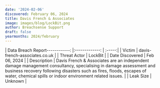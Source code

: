 ```yaml
---
date: '2024-02-06'
discovered: February 06, 2024
title: Davis French & Associates
image: images/blog/LockBit.png
author: Breachsense Support
draft: false
yearmonths: 2024/february
---
```


| Data Breach Report------------:     |:-------------:    | :-----:|
| Victim      | davis-french-associates.co.uk      | 
| Threat Actor      | LockBit      | 
| Date Discovered      | Feb 06, 2024      | 
| Description      | Davis French & Associates are an independent damage management consultancy, specialising in damage assessment and business recovery following disasters such as fires, floods, escapes of water, chemical spills or indoor environment related issues.      | 
| Leak Size      | Unknown      | 

